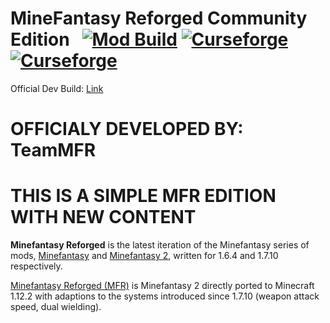 # MineFantasy Reforged Community Edition &nbsp; [![Mod Build](https://github.com/TeamMFR/MineFantasyReforged/actions/workflows/gradle.yml/badge.svg)](https://github.com/TeamMFR/MineFantasyReforged/actions/workflows/gradle.yml) [![Curseforge](http://cf.way2muchnoise.eu/full_minefantasy-reforged_downloads.svg)](https://www.curseforge.com/minecraft/mc-mods/minefantasy-reforged) [![Curseforge](http://cf.way2muchnoise.eu/versions/For%20MC_minefantasy-reforged_all.svg)](http://www.curseforge.com/minecraft/mc-mods/minefantasy-reforged/files)

Official Dev Build: [Link](https://github.com/TeamMFR/MineFantasyReforged/packages)
# OFFICIALY DEVELOPED BY: TeamMFR &nbsp;

# THIS IS A SIMPLE MFR EDITION WITH NEW CONTENT &nbsp;

**Minefantasy Reforged** is the latest iteration of the Minefantasy series of mods, [Minefantasy](https://www.minecraftforum.net/forums/mapping-and-modding-java-edition/minecraft-mods/1283452-minefantasy-b1-0-beta) and [Minefantasy 2](https://www.curseforge.com/minecraft/mc-mods/minefantasy2), written for 1.6.4 and 1.7.10 respectively. 

[Minefantasy Reforged (MFR)](https://www.curseforge.com/minecraft/mc-mods/minefantasy-reforged) is Minefantasy 2 directly ported to Minecraft 1.12.2 with adaptions to the systems introduced since 1.7.10 (weapon attack speed, dual wielding).
